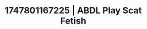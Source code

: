 ---
categories:
- Emotion-driven NSFW
- Softcore surrealism
- Shadow play
- Sapphic desires
- Hentai
image: /assets/images/1747801167225.jpg
layout: post
seo:
  description: Featured content with artistic ABDL Play, Scat Fetish. HD images available.
  keywords: ABDL Play, Scat Fetish
  og_image: /assets/images/1747801167225.jpg
  schema_type: VisualArtwork
tags:
- ABDL Play
- Scat Fetish
- '#1747801167225'
title: 1747801167225 | ABDL Play Scat Fetish
---